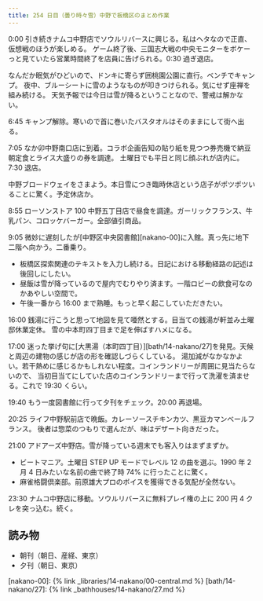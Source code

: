 ```yaml
---
title: 254 日目（曇り時々雪）中野で板橋区のまとめ作業
---
```


0:00 引き続きナムコ中野店でソウルリバースに興じる。私はヘタなので正直、仮想戦のほうが楽しめる。
ゲーム終了後、三国志大戦の中央モニターをボケーっと見ていたら営業時間終了を店員に告げられる。0:30 過ぎ退店。

なんだか眠気がひどいので、ドンキに寄らず囲桃園公園に直行。ベンチでキャンプ。
夜中、ブルーシートに雪のようなものが叩きつけられる。気にせず座禅を組み続ける。
天気予報では今日は雪が降るということなので、警戒は解かない。

6:45 キャンプ解除。寒いので首に巻いたバスタオルはそのままにして街へ出る。

7:05 なか卯中野南口店に到着。コラボ企画告知の貼り紙を見つつ券売機で納豆朝定食とライス大盛りの券を調達。
土曜日でも平日と同じ顔ぶれが店内に。7:30 退店。

中野ブロードウェイをさまよう。本日雪につき臨時休店という店子がポツポツいることに驚く。予定休店か。

8:55 ローソンストア 100 中野五丁目店で昼食を調達。ガーリックフランス、牛乳パン、コロッケバーガー。全部値引商品。

9:05 微妙に遅刻したが[中野区中央図書館][nakano-00]に入館。真っ先に地下二階へ向かう。二番乗り。

* 板橋区探索関連のテキストを入力し続ける。日記における移動経路の記述は後回しにしたい。
* 昼飯は雪が降っているので屋内でむりやり済ます。一階ロビーの飲食可なのかあやしい空間で。
* 午後一番から 16:00 まで熟睡。もっと早く起こしていただきたい。

16:00 銭湯に行こうと思って地図を見て唖然とする。目当ての銭湯が軒並み土曜邸休業定休。
雪の中本町四丁目まで足を伸ばすハメになる。

17:00 迷った挙げ句に[大黒湯（本町四丁目）][bath/14-nakano/27]を発見。天候と周辺の建物の感じが店の形を確認しづらくしている。
湯加減がなかなかよい。若干熱めに感じるかもしれない程度。コインランドリーが周囲に見当たらないので、
当初目当てにしていた店のコインランドリーまで行って洗濯を済ませる。これで 19:30 くらい。

19:40 もう一度図書館に行って夕刊をチェック。20:00 再退場。

20:25 ライフ中野駅前店で晩飯。カレーソースチキンカツ、黒豆カマンベールフランス。
後者は惣菜のつもりで選んだが、味はデザート向きだった。

21:00 アドアーズ中野店。雪が降っている週末でも客入りはまずまずか。

* ビートマニア。土曜日 STEP UP モードでレベル 12 の曲を選ぶ。1990 年 2 月 4 日みたいな名前の曲で終了時 74% に行ったことに驚く。
* 麻雀格闘倶楽部。前原雄大プロのボイスを獲得できる気配が全然ない。

23:30 ナムコ中野店に移動。ソウルリバースに無料プレイ権の上に 200 円 4 クレを突っ込む。続く。

## 読み物

* 朝刊（朝日、産経、東京）
* 夕刊（朝日、東京）

[nakano-00]: {% link _libraries/14-nakano/00-central.md %}
[bath/14-nakano/27]: {% link _bathhouses/14-nakano/27.md %}
